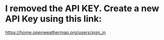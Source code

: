 #  I removed the API KEY. Create a new API Key using this link:

https://home.openweathermap.org/users/sign_in


